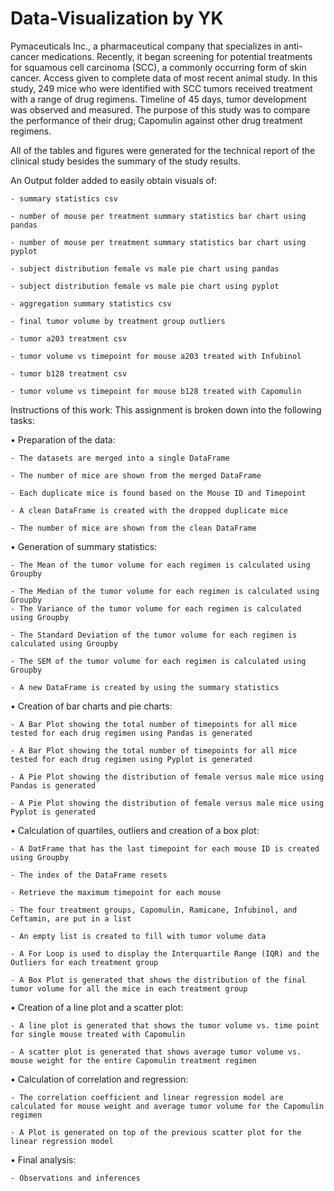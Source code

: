 # Data-Visualization by YK
Pymaceuticals Inc., a pharmaceutical company that specializes in anti-cancer medications. Recently, it began screening for potential treatments for squamous cell carcinoma (SCC), a commonly occurring form of skin cancer. 
Access given to complete data of most recent animal study. In this study, 249 mice who were identified with SCC tumors received treatment with a range of drug regimens. 
Timeline of 45 days, tumor development was observed and measured. The purpose of this study was to compare the performance of their drug; Capomulin against other drug treatment regimens.

All of the tables and figures were generated for the technical report of the clinical study besides the summary of the study results.

An Output folder added to easily obtain visuals of:

    - summary statistics csv
    
    - number of mouse per treatment summary statistics bar chart using pandas
    
    - number of mouse per treatment summary statistics bar chart using pyplot
    
    - subject distribution female vs male pie chart using pandas
    
    - subject distribution female vs male pie chart using pyplot 

    - aggregation summary statistics csv

    - final tumor volume by treatment group outliers

    - tumor a203 treatment csv

    - tumor volume vs timepoint for mouse a203 treated with Infubinol

    - tumor b128 treatment csv

    - tumor volume vs timepoint for mouse b128 treated with Capomulin


Instructions of this work:
This assignment is broken down into the following tasks:

•	Preparation of the data:

    - The datasets are merged into a single DataFrame

    - The number of mice are shown from the merged DataFrame
    
    - Each duplicate mice is found based on the Mouse ID and Timepoint
    
    - A clean DataFrame is created with the dropped duplicate mice
    
    - The number of mice are shown from the clean DataFrame


•	Generation of summary statistics:

    - The Mean of the tumor volume for each regimen is calculated using Groupby

    - The Median of the tumor volume for each regimen is calculated using Groupby
    - The Variance of the tumor volume for each regimen is calculated using Groupby
    
    - The Standard Deviation of the tumor volume for each regimen is calculated using Groupby
    
    - The SEM of the tumor volume for each regimen is calculated using Groupby
    
    - A new DataFrame is created by using the summary statistics

    
•	Creation of bar charts and pie charts:

    - A Bar Plot showing the total number of timepoints for all mice tested for each drug regimen using Pandas is generated
    
    - A Bar Plot showing the total number of timepoints for all mice tested for each drug regimen using Pyplot is generated
    
    - A Pie Plot showing the distribution of female versus male mice using Pandas is generated
    
    - A Pie Plot showing the distribution of female versus male mice using Pyplot is generated


•	Calculation of quartiles, outliers and creation of a box plot:

    - A DatFrame that has the last timepoint for each mouse ID is created using Groupby
    
    - The index of the DataFrame resets
    
    - Retrieve the maximum timepoint for each mouse
    
    - The four treatment groups, Capomulin, Ramicane, Infubinol, and Ceftamin, are put in a list
    
    - An empty list is created to fill with tumor volume data
    
    - A For Loop is used to display the Interquartile Range (IQR) and the Outliers for each treatment group
    
    - A Box Plot is generated that shows the distribution of the final tumor volume for all the mice in each treatment group


•	Creation of a line plot and a scatter plot:

    - A line plot is generated that shows the tumor volume vs. time point for single mouse treated with Capomulin
    
    - A scatter plot is generated that shows average tumor volume vs. mouse weight for the entire Capomulin treatment regimen


•	Calculation of correlation and regression:

    - The correlation coefficient and linear regression model are calculated for mouse weight and average tumor volume for the Capomulin regimen
    
    - A Plot is generated on top of the previous scatter plot for the linear regression model 


•	Final analysis:

    - Observations and inferences
